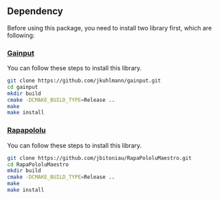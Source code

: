 
## Dependency

Before using this package, you need to install two library first, which are following:

### [Gainput](https://github.com/jkuhlmann/gainput)

You can follow these steps to install this library.
```bash
git clone https://github.com/jkuhlmann/gainput.git
cd gainput
mkdir build
cmake -DCMAKE_BUILD_TYPE=Release ..
make
make install
```


### [Rapapololu](https://github.com/jbitoniau/RapaPololuMaestro)

You can follow these steps to install this library.
```bash
git clone https://github.com/jbitoniau/RapaPololuMaestro.git
cd RapaPololuMaestro
mkdir build
cmake -DCMAKE_BUILD_TYPE=Release ..
make
make install
```

